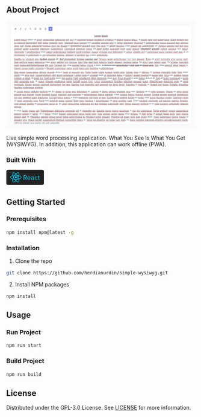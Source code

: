 ## About Project

![Screenshot](screenshot.webp)

Live simple word processing application. What You See Is What You Get (WYSIWYG). In addition, this application can work offline (PWA).

### Built With

[<img src='react-js.svg' width="100" />](https://reactjs.org/)

## Getting Started

### Prerequisites

```sh
npm install npm@latest -g
```

### Installation

1. Clone the repo

```sh
git clone https://github.com/herdianurdin/simple-wysiwyg.git
```

2. Install NPM packages

```sh
npm install
```

## Usage

### Run Project

```sh
npm run start
```

### Build Project

```sh
npm run build
```

## License

Distributed under the GPL-3.0 License. See [LICENSE](LICENSE) for more information.
